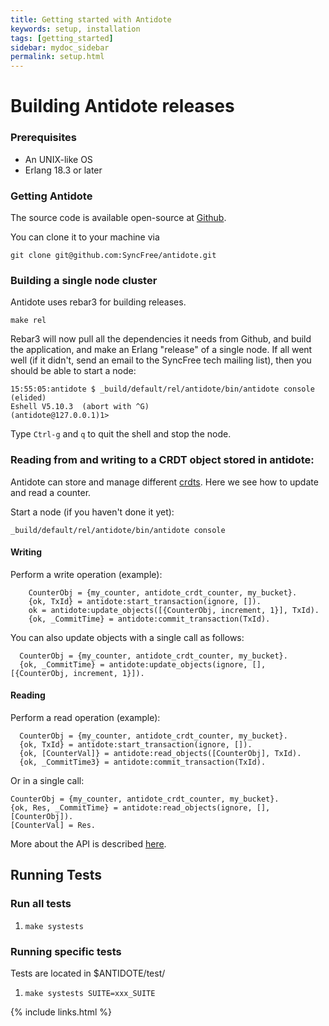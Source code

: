 ```yaml
---
title: Getting started with Antidote
keywords: setup, installation
tags: [getting_started]
sidebar: mydoc_sidebar
permalink: setup.html
---
```


# Building Antidote releases

### Prerequisites ###

*  An UNIX-like OS
*  Erlang 18.3 or later

### Getting Antidote ###

The source code is available open-source at [Github](https://github.com/SyncFree/antidote).

You can clone it to your machine via

    git clone git@github.com:SyncFree/antidote.git

### Building a single node cluster ###

Antidote uses rebar3 for building releases.

    make rel

Rebar3 will now pull all the dependencies it needs from Github, and build
the application, and make an Erlang "release" of a single node.  If all
went well (if it didn't, send an email to the SyncFree tech mailing
list), then you should be able to start a node:

    15:55:05:antidote $ _build/default/rel/antidote/bin/antidote console
    (elided)
    Eshell V5.10.3  (abort with ^G)
    (antidote@127.0.0.1)1>

Type `Ctrl-g` and `q` to quit the shell and stop the node.

<!-- #### Multi-Node Cluster TODO:

To generate 6 nodes of `antidote` on your local machine, in
`./dev`:

    make devrel

When that is done, we should start them all up:

    for d in dev/dev*; do $d/bin/antidote start; done

And check that they're working:

    for d in dev/dev*; do $d/bin/antidote ping; done
    pong
    pong
    pong
    pong


At this point you have 6 single node clusters running. We need to
join them together in a cluster:

    for d in dev/dev{2,3,4,5,6}; do $d/bin/antidote-admin cluster join 'dev1@127.0.0.1'; done
    Success: staged join request for 'dev1@127.0.0.1' to 'dev2@127.0.0.1'
    Success: staged join request for 'dev1@127.0.0.1' to 'dev3@127.0.0.1'
    Success: staged join request for 'dev1@127.0.0.1' to 'dev4@127.0.0.1'
    Success: staged join request for 'dev1@127.0.0.1' to 'dev5@127.0.0.1'
    Success: staged join request for 'dev1@127.0.0.1' to 'dev6@127.0.0.1'

Sends the requests to node1, which we can now tell to build the cluster:

     dev/dev1/bin/antidote-admin cluster plan
     ...
     dev/dev1/bin/antidote-admin cluster commit

Have a look at the `member-status` to see that the cluster is balancing:

    dev/dev1/bin/antidote-admin member-status
    ================================= Membership ==================================
    Status     Ring    Pending    Node
    -------------------------------------------------------------------------------
    valid     100.0%     16.6%    'dev1@127.0.0.1'
    valid       0.0%     16.6%    'dev2@127.0.0.1'
    valid       0.0%     16.6%    'dev3@127.0.0.1'
    valid       0.0%     16.6%    'dev4@127.0.0.1'
    valid       0.0%     16.7%    'dev5@127.0.0.1'
    valid       0.0%     16.7%    'dev6@127.0.0.1'
    -------------------------------------------------------------------------------
    Valid:6 / Leaving:0 / Exiting:0 / Joining:0 / Down:0


Wait a while, and look again, and you should see a fully balanced
cluster:

    dev/dev1/bin/antidote-admin member-status
    ================================= Membership ==================================
    Status     Ring    Pending    Node
    -------------------------------------------------------------------------------
    valid      16.6%      --    'dev1@127.0.0.1'
    valid      16.6%      --    'dev2@127.0.0.1'
    valid      16.6%      --    'dev3@127.0.0.1'
    valid      16.6%      --    'dev4@127.0.0.1'
    valid      16.6%      --    'dev5@127.0.0.1'
    valid      16.6%      --    'dev6@127.0.0.1'
    -------------------------------------------------------------------------------
    Valid:6 / Leaving:0 / Exiting:0 / Joining:0 / Down:0

##### Remote calls

We don't have a client, or an API, but we can still call into the
cluster using distributed erlang.

Let's start a node:

    dev/dev1/bin/antidote console

First check that we can connect to the cluster:

    (dev1@127.0.0.1)1> net_adm:ping('dev3@127.0.0.1').
    pong

And you can shut down your cluster:

    for d in dev/dev*; do $d/bin/antidote stop; done -->

### Reading from and writing to a CRDT object stored in antidote:

Antidote can store and manage different [crdts](https://github.com/SyncFree/antidote_crdt).
Here we see how to update and read a counter.

Start a node (if you haven't done it yet):

    _build/default/rel/antidote/bin/antidote console

#### Writing

Perform a write operation (example):

        CounterObj = {my_counter, antidote_crdt_counter, my_bucket}.
        {ok, TxId} = antidote:start_transaction(ignore, []).
        ok = antidote:update_objects([{CounterObj, increment, 1}], TxId).
        {ok, _CommitTime} = antidote:commit_transaction(TxId).

You can also update objects with a single call as follows:

      CounterObj = {my_counter, antidote_crdt_counter, my_bucket}.
      {ok, _CommitTime} = antidote:update_objects(ignore, [], [{CounterObj, increment, 1}]).

#### Reading

Perform a read operation (example):

      CounterObj = {my_counter, antidote_crdt_counter, my_bucket}.
      {ok, TxId} = antidote:start_transaction(ignore, []).
      {ok, [CounterVal]} = antidote:read_objects([CounterObj], TxId).
      {ok, _CommitTime3} = antidote:commit_transaction(TxId).


Or in a single call:

    CounterObj = {my_counter, antidote_crdt_counter, my_bucket}.
    {ok, Res, _CommitTime} = antidote:read_objects(ignore, [], [CounterObj]).
    [CounterVal] = Res.

More about the API is described [here](/rawapi.html).

Running Tests
-------------

### Run all tests ###

1. `make systests`

### Running specific tests ###

Tests are located in $ANTIDOTE/test/

1. `make systests SUITE=xxx_SUITE`


{% include links.html %}
